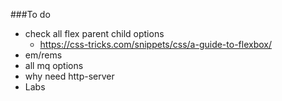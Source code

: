 ###To do
- check all flex parent child options
  - https://css-tricks.com/snippets/css/a-guide-to-flexbox/
- em/rems
- all mq options
- why need http-server
- Labs
